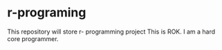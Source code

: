 # r-programing
This repository will store r- programming project
This is ROK. I am a hard core programmer.
